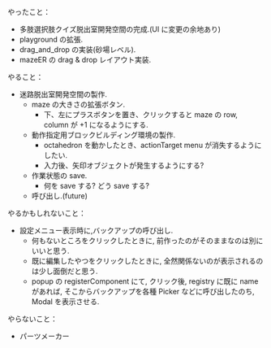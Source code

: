 やったこと：

- 多肢選択肢クイズ脱出室開発空間の完成.(UI に変更の余地あり)
- playground の拡張.
- drag_and_drop の実装(砂場レベル).
- mazeER の drag & drop レイアウト実装.

やること：

- 迷路脱出室開発空間の製作.
  - maze の大きさの拡張ボタン.
    - 下、左にプラスボタンを置き、クリックすると maze の row, column が +1 になるようにする.
  - 動作指定用ブロックビルディング環境の製作.
    - octahedron を動かしたとき、actionTarget menu が消失するようにしたい.
    - 入力後、矢印オブジェクトが発生するようにする?
  - 作業状態の save.
    - 何を save する? どう save する?
  - 呼び出し.(future)

やるかもしれないこと：

- 設定メニュー表示時に,バックアップの呼び出し.
  - 何もないところをクリックしたときに, 前作ったのがそのままなのは別にいいと思う.
  - 既に編集したやつをクリックしたときに, 全然関係ないのが表示されるのは少し面倒だと思う.
  - popup の registerComponent にて, クリック後, registry に既に name があれば, そこからバックアップを各種 Picker などに呼び出したのち, Modal を表示させる.

やらないこと：

- パーツメーカー
